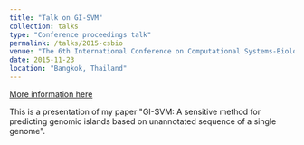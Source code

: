 ```yaml
---
title: "Talk on GI-SVM"
collection: talks
type: "Conference proceedings talk"
permalink: /talks/2015-csbio
venue: "The 6th International Conference on Computational Systems-Biology and Bioinformatics (CSBio)"
date: 2015-11-23
location: "Bangkok, Thailand"
---
```


[More information here](http://exampleurl.com)

This is a presentation of my paper "GI-SVM: A sensitive method for predicting genomic islands based on unannotated sequence of a single genome".
